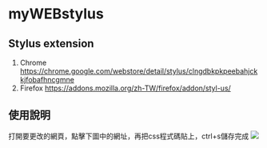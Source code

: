 # myWEBstylus
## Stylus extension
1. Chrome
https://chrome.google.com/webstore/detail/stylus/clngdbkpkpeebahjckkjfobafhncgmne
2. Firefox
https://addons.mozilla.org/zh-TW/firefox/addon/styl-us/


## 使用說明
打開要更改的網頁，點擊下圖中的網址，再把css程式碼貼上，ctrl+s儲存完成
![](https://i.imgur.com/MP9pjKu.png)

